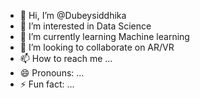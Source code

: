 - 👋 Hi, I’m @Dubeysiddhika
- 👀 I’m interested in Data Science 
- 🌱 I’m currently learning Machine learning
- 💞️ I’m looking to collaborate on AR/VR
- 📫 How to reach me ...
- 😄 Pronouns: ...
- ⚡ Fun fact: ...

<!---
Dubeysiddhika/Dubeysiddhika is a ✨ special ✨ repository because its `README.md` (this file) appears on your GitHub profile.
You can click the Preview link to take a look at your changes.
--->
